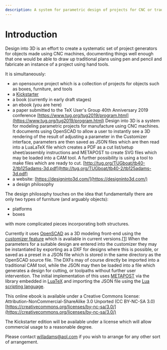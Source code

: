 ```yaml
---
description: A system for parametric design of projects for CNC or traditional techniques
---
```


# Introduction

Design into 3D is an effort to create a systematic set of project generators for objects made using CNC machines, documenting things well enough that one would be able to draw up traditional plans using pen and pencil and fabricate an instance of a project using hand tools.

It is simultaneously:

* an opensource project which is a collection of projects for objects such as boxes, furniture, and tools
* a [Kickstarter](https://www.kickstarter.com/projects/designinto3d/design-into-3d-a-book-of-customizable-project-desi)
* a book \(currently in early draft stages\)
* an ebook \(you are here\)
* a paper submitted to the TeX User's Group 40th Anniversary 2019 conference [https://www.tug.org/tug2019/program.html](https://www.tug.org/tug2019/program.html) Design into 3D is a system for modeling parametric projects for manufacture using CNC machines. It documents using OpenSCAD to allow a user to instantly see a 3D rendering of the result of adjusting a parameter in the Customizer interface, parameters are then saved as JSON files which are then read into a LuaLaTeX file which creates a PDF as a cut list/setup sheet/assembly instructions and METAPOST to create SVG files which may be loaded into a CAM tool. A further possibility is using a tool to make files which are ready to cut. [http://tug.org/TUGboat/tb40-2/tb125adams-3d.pdf](http://tug.org/TUGboat/tb40-2/tb125adams-3d.pdf)
* a website: [https://designinto3d.com/](https://designinto3d.com/)
* a design philosophy

The design philosophy touches on the idea that fundamentally there are only two types of furniture \(and arguably objects\):

* platforms
* boxes

with more complicated pieces incorporating both structures.

Currently it uses [OpenSCAD](https://wiki.shapeoko.com/index.php/OpenSCAD) as a 3D modeling front-end using the [customizer feature](https://github.com/openscad/openscad/issues/1781) which is available in current versions.[\[1\]](http://www.openscad.org/news.html#20190518) When the parameters for a suitable design are entered into the customizer they may be instantiated by exporting as a DXF for designs where this is possible, or saved as a preset in a JSON file which is stored in the same directory as the OpenSCAD source file. The DXFs may of course directly be imported into a traditional CAM tool, while the JSON may then be loaded into a file which generates a design for cutting, or toolpaths without further user intervention. The initial implementation of this uses [METAPOST](https://wiki.shapeoko.com/index.php/METAPOST) via the library embedded in [LuaTeX](http://luatex.org/) and importing the JSON file using the [Lua scripting language](http://www.lua.org/).

This online ebook is available under a Creative Commons license: Attribution-NonCommercial-ShareAlike 3.0 Unported \(CC BY-NC-SA 3.0\) [https://creativecommons.org/licenses/by-nc-sa/3.0/](https://creativecommons.org/licenses/by-nc-sa/3.0/)

The Kickstarter edition will be available under a license which will allow commercial usage to a reasonable degree.

Please contact [willadams@aol.com](mailto:willadams@aol.com) if you wish to arrange for any other sort of arrangement.

